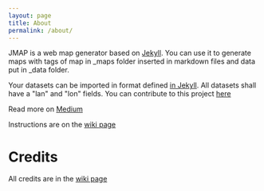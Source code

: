```yaml
---
layout: page
title: About
permalink: /about/
---
```


JMAP is a web map generator based on [Jekyll](https://github.com/jekyll/jekyll). You can use it to generate maps with tags of map in _maps folder inserted in markdown files and data put in _data folder.

Your datasets can be imported in format defined [in Jekyll](https://jekyllrb.com/docs/datafiles/). All datasets shall have a "lan" and "lon" fields. You can contribute to this project [here](https://github.com/iltempe/jmap)

Read more on [Medium](https://medium.com/@iltempe/jmap-a-map-generator-opensource-ca28db714860)

Instructions are on the [wiki page](https://github.com/iltempe/jmap/wiki/Credits)

# Credits

All credits are in the [wiki page](https://github.com/iltempe/jmap/wiki/Credits)
